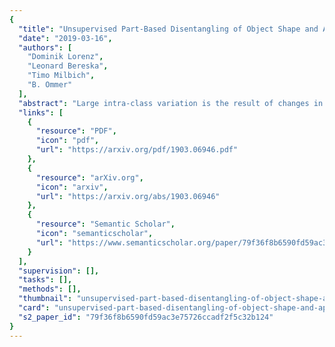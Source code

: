 ```yaml
---
{
  "title": "Unsupervised Part-Based Disentangling of Object Shape and Appearance",
  "date": "2019-03-16",
  "authors": [
    "Dominik Lorenz",
    "Leonard Bereska",
    "Timo Milbich",
    "B. Ommer"
  ],
  "abstract": "Large intra-class variation is the result of changes in multiple object characteristics. Images, however, only show the superposition of different variable factors such as appearance or shape. Therefore, learning to disentangle and represent these different characteristics poses a great challenge, especially in the unsupervised case. Moreover, large object articulation calls for a flexible part-based model. We present an unsupervised approach for disentangling appearance and shape by learning parts consistently over all instances of a category. Our model for learning an object representation is trained by simultaneously exploiting invariance and equivariance constraints between synthetically transformed images. Since no part annotation or prior information on an object class is required, the approach is applicable to arbitrary classes. We evaluate our approach on a wide range of object categories and diverse tasks including pose prediction, disentangled image synthesis, and video-to-video translation. The approach outperforms the state-of-the-art on unsupervised keypoint prediction and compares favorably even against supervised approaches on the task of shape and appearance transfer.",
  "links": [
    {
      "resource": "PDF",
      "icon": "pdf",
      "url": "https://arxiv.org/pdf/1903.06946.pdf"
    },
    {
      "resource": "arXiv.org",
      "icon": "arxiv",
      "url": "https://arxiv.org/abs/1903.06946"
    },
    {
      "resource": "Semantic Scholar",
      "icon": "semanticscholar",
      "url": "https://www.semanticscholar.org/paper/79f36f8b6590fd59ac3e75726ccadf2f5c32b124"
    }
  ],
  "supervision": [],
  "tasks": [],
  "methods": [],
  "thumbnail": "unsupervised-part-based-disentangling-of-object-shape-and-appearance-thumb.jpg",
  "card": "unsupervised-part-based-disentangling-of-object-shape-and-appearance-card.jpg",
  "s2_paper_id": "79f36f8b6590fd59ac3e75726ccadf2f5c32b124"
}
---
```


